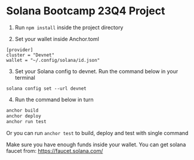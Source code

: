 # Solana Bootcamp 23Q4 Project

1. Run `npm install` inside the project directory

2. Set your wallet inside Anchor.toml

```
[provider]
cluster = "Devnet"
wallet = "~/.config/solana/id.json"
```

3. Set your Solana config to devnet. Run the command below in your terminal

```
solana config set --url devnet
```

4. Run the command below in turn

```zsh
anchor build
anchor deploy
anchor run test
```

Or you can run `anchor test` to build, deploy and test with single command

Make sure you have enough funds inside your wallet. You can get solana faucet from: https://faucet.solana.com/
